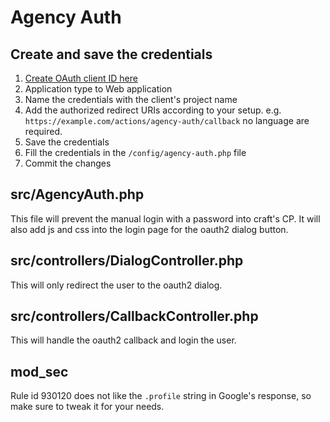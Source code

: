 # Agency Auth

## Create and save the credentials
1. [Create OAuth client ID here](https://console.cloud.google.com/apis/credentials/oauthclient?project=deux-huit-huit-craft-login)
2. Application type to Web application
3. Name the credentials with the client's project name
4. Add the authorized redirect URIs according to your setup. e.g. `https://example.com/actions/agency-auth/callback` no language are required.
5. Save the credentials
6. Fill the credentials in the `/config/agency-auth.php` file
7. Commit the changes

## src/AgencyAuth.php
This file will prevent the manual login with a password into craft's CP. It will also add js and css into the login page for the oauth2 dialog button.

## src/controllers/DialogController.php
This will only redirect the user to the oauth2 dialog.

## src/controllers/CallbackController.php
This will handle the oauth2 callback and login the user.

## mod_sec
Rule id 930120 does not like the `.profile` string in Google's response, so make sure
to tweak it for your needs.
